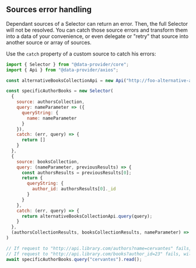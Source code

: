 ## Sources error handling

Dependant sources of a Selector can return an error. Then, the full Selector will not be resolved. You can catch those source errors and transform them into a data of your convenience, or even delegate or "retry" that source into another source or array of sources.

Use the `catch` property of a custom source to catch his errors:

```js
import { Selector } from "@data-provider/core";
import { Api } from "@data-provider/axios";

const alternativeBooksCollectionApi = new Api("http://foo-alternative-api/books")

const specificAuthorBooks = new Selector(
  {
    source: authorsCollection,
    query: nameParameter => ({
      queryString: {
        name: nameParameter
      }
    }),
    catch: (err, query) => {
      return []
    }
  },
  {
    source: booksCollection,
    query: (nameParameter, previousResults) => {
      const authorsResults = previousResults[0];
      return {
        queryString: {
          author_id: authorsResults[0]._id
        }
      }
    },
    catch: (err, query) => {
      return alternativeBooksCollectionApi.query(query);
    }
  },
  (authorsCollectionResults, booksCollectionResults, nameParameter) => booksCollectionResults
)

// If request to "http://api.library.com/authors?name=cervantes" fails, will be resolved with an empty array:
// If request to "http://api.library.com/books?author_id=23" fails, will retry on "http://foo-alternative-api/books?author_id=23"
await specificAuthorBooks.query("cervantes").read();

```
